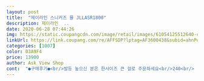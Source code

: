 ```yaml
---
layout: post 
title:  "제이라인 스니커즈 뮬 JLLASR1800" 
description: 제이라인  ..
date: 2020-06-28 07:44:26 
img: https://static.coupangcdn.com/image/retail/images/61054125512640-c4eed06d-73fe-4e6a-96bc-11ae35d36850.jpg 
linkUrl: https://link.coupang.com/re/AFFSDP?lptag=AF3600438&subid=ahnPublicAsk&pageKey=222529326&itemId=697689504&vendorItemId=4781998726&traceid=V0-113-530e2459fab8b26b 
categories: [1007] 
color: 03A9F4 
price: 13900 
author: Ask View Shop 
cont:  "●구매후기●<br/>발등 높으신 분은 한사이즈 큰 걸로 주문하세요<br/>240<br/> -245신는데 ㅋㅋㅋ나름 슬리퍼(?)니까 45로 시켰어요 ㅋㅋ<br/>다른건 다 좋은데 살짝 아쉬워서.<br/>.<br/>  ㅠㅠ<br/>다만 신발 신을 때<br/>뒷부분이 닿아서 눌리고 접혀요 ㅜㅜ 무슨말인지 아시려나.<br/>.<br/><br/>딱 맞네요 ㅋㅋㅋ뒤에가 아예 뚤린게 아니라 발 사이즈 애매하신분은 한사이즈 크게 신어도 될꺼같아요ㅋㅋㅋ<br/>레이스 부분이 발등에 조금 말리기도 해서<br/>로켓배송이라 배송빠름ㅋㅋ<br/>뮬 슬리퍼는 처음 신어봐서 그냥 평소처럼 시켰는데<br/>발볼없는 240정사이즈인데<br/>발볼크신분은 비추 ㅋㅋㅋㅋ<br/>산지 한 한달정도 됐구요 뭐 나름 잘 신고있어요<br/>생각보다 각도 잡혀 있어요.<br/><br/>생각보다 예쁘고<br/>암튼 이게 크게 불편한건 아닌데<br/>이신발 한사이즈 크게 주문하시는게 나을것같아요<br/>조금 신경 쓰이네요.<br/><br/>편하게 신을 용도로 구매했어요<br/>한여름 나기에 괜찮을 것 같아요.<br/><br/>흰색 또 살까하는데 이번엔 한치수 크게 사려고요<br/>" 
---
```

